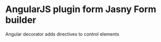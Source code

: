 AngularJS plugin form Jasny Form builder
========================================

Angular decorator adds directives to control elements
